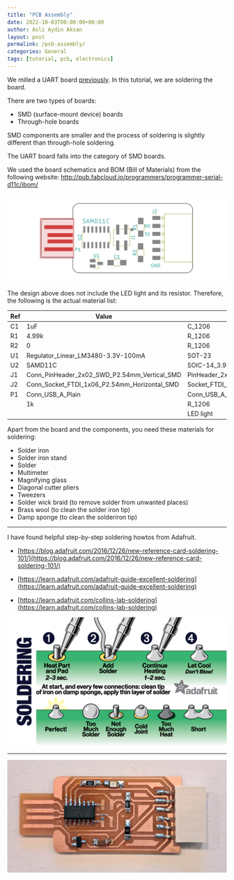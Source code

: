 ```yaml
---
title: "PCB Assembly"
date: 2022-10-03T00:00:00+00:00
author: Asli Aydin Aksan
layout: post
permalink: /psb-assembly/
categories: General
tags: [tutorial, pcb, electronics]
---
```


We milled a UART board [previously](https://asliaydinaksan.github.io//pcb-milling-with-modela/). In this tutorial, we are soldering the board.

There are two types of boards:
- SMD (surface-mount device) boards
- Through-hole boards

SMD components are smaller and the process of soldering is slightly different than through-hole soldering.

The UART board falls into the category of SMD boards.

We used the board schematics and BOM (Bill of Materials) from the following website:
http://pub.fabcloud.io/programmers/programmer-serial-d11c/ibom/

![PCB Assembly](/assets/images/2022-10-03-pcb-assembly/Programmer-Serial-D11C.F.png)

The design above does not include the LED light and its resistor. Therefore, the following is the actual material list:

| Ref | Value | Footprint | Qty |
| --- | --- | --- | --- |
| C1 | 1uF | C_1206 | 1 |
| R1 | 4.99k | R_1206 | 1 |
| R2 | 0 | R_1206 | 1 |
| U1 | Regulator_Linear_LM3480-3.3V-100mA | SOT-23 | 1 |
| U2 | SAMD11C | SOIC-14_3.9x8.7mm_P1.27mm | 1 |
| J1 | Conn_PinHeader_2x02_SWD_P2.54mm_Vertical_SMD | PinHeader_2x02_SWD_P2.54mm_Vertical_SMD | 1 |
| J2 | Conn_Socket_FTDI_1x06_P2.54mm_Horizontal_SMD | Socket_FTDI_01x06_P2.54mm_Horizontal_SMD | 1 |
| P1 | Conn_USB_A_Plain | Conn_USB_A_Plain | 1 |
| | 1k | R_1206 | 1 |
| | | LED light | 1|

Apart from the board and the components, you need these materials for soldering:
- Solder iron
- Solder iron stand
- Solder
- Multimeter
- Magnifying glass
- Diagonal cutter pliers
- Tweezers
- Solder wick braid (to remove solder from unwanted places)
- Brass wool (to clean the solder iron tip)
- Damp sponge (to clean the solderiron tip)

---
I have found helpful step-by-step soldering howtos from Adafruit.

- [https://blog.adafruit.com/2016/12/26/new-reference-card-soldering-101/](https://blog.adafruit.com/2016/12/26/new-reference-card-soldering-101/)

- [https://learn.adafruit.com/adafruit-guide-excellent-soldering](https://learn.adafruit.com/adafruit-guide-excellent-soldering)

- [https://learn.adafruit.com/collins-lab-soldering](https://learn.adafruit.com/collins-lab-soldering)

![Soldering](/assets/images/2022-10-03-pcb-assembly/soldering-01.jpg)

---

![My board](/assets/images/2022-10-03-pcb-assembly/20221003_160648.jpg)